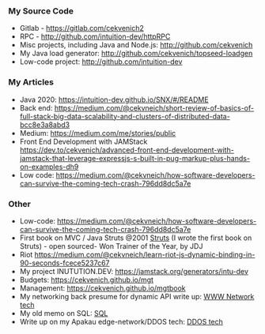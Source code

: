 
### My Source Code

- Gitlab - https://gitlab.com/cekvenich2
- RPC - http://github.com/intuition-dev/httpRPC
- Misc projects, including Java and Node.js: http://github.com/cekvenich
- My Java load generator: http://github.com/cekvenich/topseed-loadgen
- Low-code project: http://github.com/intuition-dev

### My Articles

- Java 2020: https://intuition-dev.github.io/SNX/#/README
- Back end: https://medium.com/@cekvneich/short-review-of-basics-of-full-stack-big-data-scalability-and-clusters-of-distributed-data-bcc8e3a8abd3
- Medium: https://medium.com/me/stories/public
- Front End Development with JAMStack https://dev.to/cekvenich/advanced-front-end-development-with-jamstack-that-leverage-expressjs-s-built-in-pug-markup-plus-hands-on-examples-dh9
- Low code: https://medium.com/@cekvneich/how-software-developers-can-survive-the-coming-tech-crash-796dd8dc5a7e

### Other

- Low-code: https://medium.com/@cekvneich/how-software-developers-can-survive-the-coming-tech-crash-796dd8dc5a7e
- First book on MVC / Java Struts @2001 <a id="raw-url" href="book.pdf">Struts</a> (I wrote the first book on Struts) - open sourced- Won Trainer of the Year, by JDJ
- Riot https://medium.com/@cekvneich/learn-riot-js-dynamic-binding-in-90-seconds-fcece5237c67
- My project INUTUTION.DEV: https://jamstack.org/generators/intu-dev
- Budgets: https://cekvenich.github.io/mgt
- Management: https://cekvenich.github.io/mgtbook
- My networking back presume for dynamic API write up: <a id="raw-url" href="ntech.pdf">WWW Network tech</a> 
- My old memo on SQL: <a id="raw-url" href="sql.pdf">SQL</a> 
- Write up on my Apakau edge-network/DDOS tech: <a id="raw-url" href="apakau.pdf">DDOS tech</a> 

